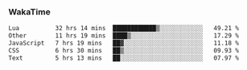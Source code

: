 ### WakaTime

<!--START_SECTION:waka-->

```txt
Lua          32 hrs 14 mins  ████████████▒░░░░░░░░░░░░   49.21 %
Other        11 hrs 19 mins  ████▒░░░░░░░░░░░░░░░░░░░░   17.29 %
JavaScript   7 hrs 19 mins   ██▓░░░░░░░░░░░░░░░░░░░░░░   11.18 %
CSS          6 hrs 30 mins   ██▒░░░░░░░░░░░░░░░░░░░░░░   09.93 %
Text         5 hrs 13 mins   ██░░░░░░░░░░░░░░░░░░░░░░░   07.97 %
```

<!--END_SECTION:waka-->
